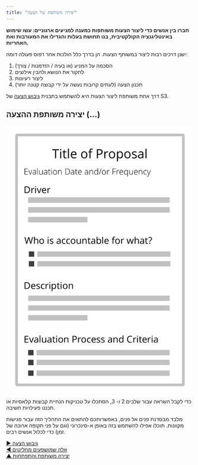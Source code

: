 ```yaml
---
title: "יצירה משותפת של הצעה"
---
```



**חברו בין אנשים כדי ליצור הצעות משותפות כמענה למניעים ארגוניים: עשו שימוש באינטליגנציה הקולקטיבית, בנו תחושת בעלות והגדילו את המעורבות ואת האחריות.**

ישנן דרכים רבות ליצור במשותף הצעות. הן בדרך כלל הולכות אחר דפוס פעולה דומה:

1. הסכמה על המניע (או בעיה / הזדמנות / צורך)
2. לחקור את הנושא ולהבין אילוצים
3. ליצור רעיונות
4. תכנון הצעה (לעתים קרובות נעשה על ידי קבוצה קטנה יותר)

דרך אחת משותפת ליצור הצעות היא להשתמש בתבנית [גיבוש הצעה](proposal-forming.html) של S3.


## יצירה משותפת ההצעה (...)

![right,fit](img/templates/proposal-template.png)

כדי לקבל השראה עבור שלבים 2 ו- 3, הסתכלו על טכניקות הנחיית קבוצות קלאסיות או תכננו פעילויות חשיבה.

מלבד מבסדנת פנים אל פנים, באפשרותכם להתאים את התהליך הזה עבור פגישות מקוונות. תוכלו אפילו להשתמש בזה באופן א-סינכרוני (וגם על פני תקופה ארוכה של זמן) כדי לכלול אנשים רבים.

[&#9654; גיבוש הצעה](proposal-forming.html)<br/>[&#9664; אלה שמושפעים מחליטים](those-affected-decide.html)<br/>[&#9650; יצירה משותפת והתפתחות](co-creation-and-evolution.html)

